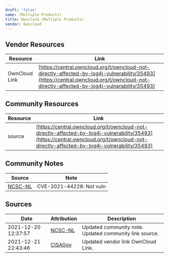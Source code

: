 ```yaml
---
draft: 'false'
name: (Multiple Products)
title: Owncloud (Multiple Products)
vendor: Owncloud
---
```


## Vendor Resources
| Resource | Link |
| --- | --- |
| OwnCloud Link | [https://central.owncloud.org/t/owncloud-not-directly-affected-by-log4j-vulnerability/35493](https://central.owncloud.org/t/owncloud-not-directly-affected-by-log4j-vulnerability/35493) |

## Community Resources
| Resource | Link |
| --- | --- |
| source | [https://central.owncloud.org/t/owncloud-not-directly-affected-by-log4j-vulnerability/35493](https://central.owncloud.org/t/owncloud-not-directly-affected-by-log4j-vulnerability/35493) |

## Community Notes
| Source | Note |
| --- | --- |
| [NCSC-NL](https://github.com/NCSC-NL/log4shell/blob/main/software/README.md) | CVE-2021-44228: Not vuln </ul> |

## Sources
| Date | Attribution | Description |
| --- | --- | --- |
| 2021-12-20 12:37:57 | [NCSC-NL](https://github.com/NCSC-NL/log4shell/blob/main/software/README.md) | Updated community note. Updated community link source.  |
| 2021-12-21 22:43:46 | [CISAGov](https://raw.githubusercontent.com/cisagov/log4j-affected-db/develop/README.md) | Updated vendor link OwnCloud Link.  |
